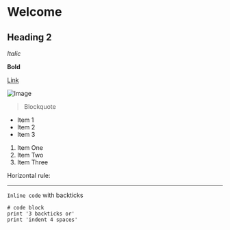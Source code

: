# Welcome
## Heading 2

*Italic*

**Bold**

[Link](http:/google/a.com)

![Image](https://media-cldnry.s-nbcnews.com/image/upload/t_fit-760w,f_auto,q_auto:best/streams/2013/March/130326/1C6639340-google-logo.jpg)

> Blockquote

* Item 1
* Item 2
* Item 3

1. Item One
2. Item Two
3. Item Three

Horizontal rule:

---

`Inline code` with backticks

```
# code block
print '3 backticks or'
print 'indent 4 spaces'
```
